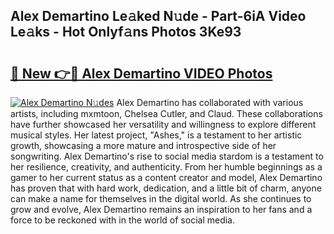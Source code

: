 ## Alex Demartino Le𝚊ked N𝚞de - Part-6iA Video Le𝚊ks - Hot Onlyf𝚊ns Photos 3Ke93

# <h2><a href="http://ac10044.deff.icu/?id=Alex+Demartino">🔗 New 👉🔴 Alex Demartino VIDEO Photos</a></h2>

[![Alex Demartino N𝚞des](https://i.imgur.com/rIISA9y.gif)](http://ac10044.deff.icu/?id=Alex+Demartino)
Alex Demartino has collaborated with various artists, including mxmtoon, Chelsea Cutler, and Claud. These collaborations have further showcased her versatility and willingness to explore different musical styles. Her latest project, "Ashes," is a testament to her artistic growth, showcasing a more mature and introspective side of her songwriting. Alex Demartino's rise to social media stardom is a testament to her resilience, creativity, and authenticity. From her humble beginnings as a gamer to her current status as a content creator and model, Alex Demartino has proven that with hard work, dedication, and a little bit of charm, anyone can make a name for themselves in the digital world. As she continues to grow and evolve, Alex Demartino remains an inspiration to her fans and a force to be reckoned with in the world of social media.
